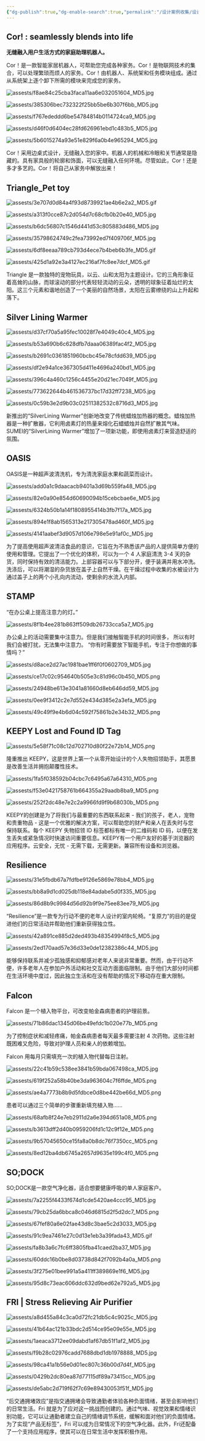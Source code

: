 ```yaml
---
{"dg-publish":true,"dg-enable-search":true,"permalink":"/设计案例收集/设计案例收集13/","dgEnableSearch":true,"dgPassFrontmatter":true}
---
```


## Cor! : seamlessly blends into life

**无缝融入用户生活方式的家庭助理机器人。**

Cor！是一款智能家居机器人，可帮助您完成各种家务。Cor！是物联网技术的集合，可以处理繁琐而烦人的家务。Cor！由机器人、系统架和任务模块组成。通过从系统架上逐个卸下所需的模块来完成您的家务。

![assests/f8ae84c25cba3faca11aa6e032051604_MD5.jpg](/img/user/assests/f8ae84c25cba3faca11aa6e032051604_MD5.jpg)

![assests/385306bec732322f25bb5be6b307f6bb_MD5.jpg](/img/user/assests/385306bec732322f25bb5be6b307f6bb_MD5.jpg)

![assests/f767ededdd6be54784814b0114724ca9_MD5.jpg](/img/user/assests/f767ededdd6be54784814b0114724ca9_MD5.jpg)

![assests/d46f0d6404ec28fd626961ebd1c483b5_MD5.jpg](/img/user/assests/d46f0d6404ec28fd626961ebd1c483b5_MD5.jpg)

![assests/5b6015274a93e51e829f6a0b4e965294_MD5.jpg](/img/user/assests/5b6015274a93e51e829f6a0b4e965294_MD5.jpg)

Cor！采用边桌式设计，无缝融入您的家中。机器人的机械和冷眼和关节通常是隐藏的。具有家具般的轮廓和饰面，可以无缝融入任何环境。尽管如此，Cor！还是多才多艺的。Cor！将自己从家务中解放出来！

## Triangle_Pet toy

![assests/3e707d0d84a4f93d8739921ae4b6e2a2_MD5.gif](/img/user/assests/3e707d0d84a4f93d8739921ae4b6e2a2_MD5.gif)

![assests/a313f0cce87c2d054d7c68cfb0b20e40_MD5.jpg](/img/user/assests/a313f0cce87c2d054d7c68cfb0b20e40_MD5.jpg)

![assests/b6dc56807c1546d441d53c805883d486_MD5.jpg](/img/user/assests/b6dc56807c1546d441d53c805883d486_MD5.jpg)

![assests/35798624749c2fea73992ed7f409706f_MD5.jpg](/img/user/assests/35798624749c2fea73992ed7f409706f_MD5.jpg)

![assests/6df8eeaa789cb793d4ece7b4beb6b3fe_MD5.gif](/img/user/assests/6df8eeaa789cb793d4ece7b4beb6b3fe_MD5.gif)

![assests/425d1a92e3a4127ec216af7fc8ee7dcf_MD5.gif](/img/user/assests/425d1a92e3a4127ec216af7fc8ee7dcf_MD5.gif)

Triangle 是一款独特的宠物玩具，以云、山和太阳为主题设计。它的三角形象征着高耸的山脉，而球滚动的部分代表轻轻流动的云朵，透明的球象征着灿烂的太阳。这三个元素和谐地创造了一个美丽的自然场景，太阳在云雾缭绕的山上升起和落下。

## Silver Lining Warmer

![assests/d37cf70a5a95fec10028f7e4049c40c4_MD5.jpg](/img/user/assests/d37cf70a5a95fec10028f7e4049c40c4_MD5.jpg)

![assests/b53a690b6c628dfb7daaa06389fac4f2_MD5.jpg](/img/user/assests/b53a690b6c628dfb7daaa06389fac4f2_MD5.jpg)

![assests/b2691c0361851960bcbc45e78cfdd639_MD5.jpg](/img/user/assests/b2691c0361851960bcbc45e78cfdd639_MD5.jpg)

![assests/df2e94a1ce367305d411e4696a240bd1_MD5.jpg](/img/user/assests/df2e94a1ce367305d411e4696a240bd1_MD5.jpg)

![assests/396c4a460c1256c4455e20d21ec7049f_MD5.jpg](/img/user/assests/396c4a460c1256c4455e20d21ec7049f_MD5.jpg)



![assests/773622644b461536737bc17d32ff7238_MD5.jpg](/img/user/assests/773622644b461536737bc17d32ff7238_MD5.jpg)

![assests/0c59b3e2d9b03c02511382532c8716d3_MD5.jpg](/img/user/assests/0c59b3e2d9b03c02511382532c8716d3_MD5.jpg)

新推出的“SilverLining Warmer”创新地改变了传统蜡烛加热器的概念。蜡烛加热器是一种扩散器，它利用卤素灯的热量来熔化石蜡蜡烛并自然扩散其气味。SUMEI的“SilverLining Warmer”增加了一项新功能，即使用卤素灯来营造舒适的氛围。

## OASIS

OASIS是一种超声波清洗机，专为清洗家庭水果和蔬菜而设计。

![assests/add0a1c9daacacb9401a3d69b559fa48_MD5.jpg](/img/user/assests/add0a1c9daacacb9401a3d69b559fa48_MD5.jpg)

![assests/82e0a90e854d60690094b15cebcbae6e_MD5.jpg](/img/user/assests/82e0a90e854d60690094b15cebcbae6e_MD5.jpg)

![assests/6324b50b1a14f1808955414b3fb7f17a_MD5.jpg](/img/user/assests/6324b50b1a14f1808955414b3fb7f17a_MD5.jpg)

![assests/894e1f8ab1565313e217305478ad460f_MD5.jpg](/img/user/assests/894e1f8ab1565313e217305478ad460f_MD5.jpg)

![assests/4141aabef3d9057d106e798e5e91af0c_MD5.jpg](/img/user/assests/4141aabef3d9057d106e798e5e91af0c_MD5.jpg)

为了提高使用超声波清洁食品的意识，它旨在为不熟悉该产品的人提供简单方便的使用和管理。它提出了一个优化的体积，可以为一个 4 人家庭清洗 3-4 天的杂货，同时保持有效的清洁能力。上部容器可以与下部分开，便于装满并用水冲洗。洗涤后，可以将潮湿的杂货放在盖子上自然干燥。在干燥过程中收集的水被设计为通过盖子上的两个小孔向内流动，使剩余的水流入内部。

## STAMP

“在办公桌上提高注意力的灯。”

![assests/8f1b4ee281b863ff509db26733cca5a7_MD5.jpg](/img/user/assests/8f1b4ee281b863ff509db26733cca5a7_MD5.jpg)

办公桌上的活动需要集中注意力。但是我们接触智能手机的时间很多，
所以有时我们会被打扰，无法集中注意力。
“你有时需要放下智能手机，专注于你想做的事情吗？”

![assests/d8ace2d27ac1981bae1ff6f0f0602709_MD5.jpg](/img/user/assests/d8ace2d27ac1981bae1ff6f0f0602709_MD5.jpg)

![assests/ce17c02c954640b505e3c81d96c0b450_MD5.png](/img/user/assests/ce17c02c954640b505e3c81d96c0b450_MD5.png)

![assests/24948be613e3041a81660d8eb646dd59_MD5.jpg](/img/user/assests/24948be613e3041a81660d8eb646dd59_MD5.jpg)

![assests/0ee9f3412c2e7d552e434d385e2a3efa_MD5.jpg](/img/user/assests/0ee9f3412c2e7d552e434d385e2a3efa_MD5.jpg)

![assests/49c49f9e4b6d04c592f75861b2e34b32_MD5.png](/img/user/assests/49c49f9e4b6d04c592f75861b2e34b32_MD5.png)

## KEEPY Lost and Found ID Tag

![assests/5e58f71c08c12d702710d80f22e72b14_MD5.png](/img/user/assests/5e58f71c08c12d702710d80f22e72b14_MD5.png)

隆重推出 KEEPY，这是世界上第一个从零开始设计的个人失物招领助手，其愿景是改善生活并拥抱颠覆性技术。

![assests/1fa5f038592b04cbc7c6495a67a64310_MD5.png](/img/user/assests/1fa5f038592b04cbc7c6495a67a64310_MD5.png)

![assests/f53e0421758761b664355a29aadb8ba9_MD5.png](/img/user/assests/f53e0421758761b664355a29aadb8ba9_MD5.png)

![assests/252f2dc48e7e2c2a9966fd9f9b68030b_MD5.png](/img/user/assests/252f2dc48e7e2c2a9966fd9f9b68030b_MD5.png)

KEEPY的创建是为了将我们与最重要的东西联系起来 - 我们的孩子，老人，宠物和贵重物品 - 这是一个优雅的解决方案，可以帮助您的财产和亲人在丢失时与您保持联系。每个 KEEPY 失物招领 ID 标签都标有唯一的二维码和 ID 码，以便在发生丢失或紧急情况时快速访问重要信息。KEEPY有一个用户友好的基于浏览器的应用程序。云安全，无忧 - 无需下载，无需更新。兼容所有设备和浏览器。

## Resilience

![assests/31e5fbdb67a7fdfbe9126e5869e78bb4_MD5.jpg](/img/user/assests/31e5fbdb67a7fdfbe9126e5869e78bb4_MD5.jpg)

![assests/bb8a9d1cd025db118e84adabe5d0f335_MD5.jpg](/img/user/assests/bb8a9d1cd025db118e84adabe5d0f335_MD5.jpg)

![assests/86d8b9c9984d56d92b9f9e75ee83ee79_MD5.jpg](/img/user/assests/86d8b9c9984d56d92b9f9e75ee83ee79_MD5.jpg)

“Resilience”是一款专为行动不便的老年人设计的室内轮椅。“复原力”的目的是促进他们的日常活动并帮助他们重新获得独立性。

![assests/42a891ce885d2ded493b48354994f8c5_MD5.jpg](/img/user/assests/42a891ce885d2ded493b48354994f8c5_MD5.jpg)

![assests/2ed170aad57e36d33e0de12382386c44_MD5.jpg](/img/user/assests/2ed170aad57e36d33e0de12382386c44_MD5.jpg)

能够保持联系并减少孤独感和抑郁感对老年人来说非常重要。然而，由于行动不便，许多老年人在参加户外活动和社交互动方面面临限制。由于他们大部分时间都在生活环境中度过，因此独立生活和在没有帮助的情况下移动存在重大限制。

## Falcon

Falcon 是一个植入物平台，可改变帕金森病患者的护理前景。

![assests/71b86dac1345d06be49efdc1b020e77b_MD5.png](/img/user/assests/71b86dac1345d06be49efdc1b020e77b_MD5.png)

为了控制症状和减轻疼痛，帕金森病患者每天最多需要注射 4 次药物。这些注射既困难又危险，导致对护理人员和亲人的依赖增加。

Falcon 用每月只需填充一次的植入物代替每日注射。

![assests/22c41b59c538ee3841b59bda067498ca_MD5.jpg](/img/user/assests/22c41b59c538ee3841b59bda067498ca_MD5.jpg)

![assests/619f252a58b40be3da963604c7f6ffde_MD5.png](/img/user/assests/619f252a58b40be3da963604c7f6ffde_MD5.png)

![assests/ae4a7773b8b9d5fdbce0d8be442be66d_MD5.png](/img/user/assests/ae4a7773b8b9d5fdbce0d8be442be66d_MD5.png)

患者可以通过三个简单的步骤重新填充植入物......

![assests/68afb8f24e7eb2911d2a6e394d651a08_MD5.png](/img/user/assests/68afb8f24e7eb2911d2a6e394d651a08_MD5.png)

![assests/b3613dff2d40b0959206fd1c12c9f12e_MD5.png](/img/user/assests/b3613dff2d40b0959206fd1c12c9f12e_MD5.png)

![assests/9b57045650ce15fa8a0b8dc76f7350cc_MD5.png](/img/user/assests/9b57045650ce15fa8a0b8dc76f7350cc_MD5.png)

![assests/8ed12ba4db6745a2657d9635e199c4f0_MD5.png](/img/user/assests/8ed12ba4db6745a2657d9635e199c4f0_MD5.png)

## SO;DOCK

SO;DOCK是一款空气净化器，适合想要健康呼吸的单人家庭客户。

![assests/7a2255f4433f674d1cde5420ae4ccc95_MD5.jpg](/img/user/assests/7a2255f4433f674d1cde5420ae4ccc95_MD5.jpg)

![assests/79cb25da6bbca8c046d6815d2f5d2dc7_MD5.png](/img/user/assests/79cb25da6bbca8c046d6815d2f5d2dc7_MD5.png)

![assests/67fef80a6e02fae43d8c3bae5c2d3033_MD5.jpg](/img/user/assests/67fef80a6e02fae43d8c3bae5c2d3033_MD5.jpg)

![assests/91c9ea7461e27c0d13e1eb3a39fada43_MD5.gif](/img/user/assests/91c9ea7461e27c0d13e1eb3a39fada43_MD5.gif)

![assests/fa8b3a6c7fc6ff3805fba41caed2ba37_MD5.jpg](/img/user/assests/fa8b3a6c7fc6ff3805fba41caed2ba37_MD5.jpg)

![assests/60ddc16b0be8d03738d842f7092b4a0a_MD5.png](/img/user/assests/60ddc16b0be8d03738d842f7092b4a0a_MD5.png)

![assests/3f275e01bee991a5a411ff389869e1f6_MD5.jpg](/img/user/assests/3f275e01bee991a5a411ff389869e1f6_MD5.jpg)

![assests/95d8c73eac606ddc632d9bed62e792a5_MD5.jpg](/img/user/assests/95d8c73eac606ddc632d9bed62e792a5_MD5.jpg)

## FRI | Stress Relieving Air Purifier

![assests/a8d455a84c3ca0d72fc21db5c4c9025c_MD5.jpg](/img/user/assests/a8d455a84c3ca0d72fc21db5c4c9025c_MD5.jpg)

![assests/41b64ac121b33bdc2d514ce95e09e55e_MD5.jpg](/img/user/assests/41b64ac121b33bdc2d514ce95e09e55e_MD5.jpg)

![assests/1aeaca3712ee09dabd1af67db51f1af2_MD5.jpg](/img/user/assests/1aeaca3712ee09dabd1af67db51f1af2_MD5.jpg)

![assests/f9b28c02976cadd7688dbd1db1978888_MD5.jpg](/img/user/assests/f9b28c02976cadd7688dbd1db1978888_MD5.jpg)

![assests/98ca41a1b56e0d01ec807c36b00d7d4f_MD5.jpg](/img/user/assests/98ca41a1b56e0d01ec807c36b00d7d4f_MD5.jpg)

![assests/0429b2dc80ea87d77115df89a73415cc_MD5.jpg](/img/user/assests/0429b2dc80ea87d77115df89a73415cc_MD5.jpg)

![assests/de5abc2d719f62f7c69e89430053f51f_MD5.jpg](/img/user/assests/de5abc2d719f62f7c69e89430053f51f_MD5.jpg)

“后交通拥堵效应”是指交通拥堵会导致通勤者体验各种负面情绪，甚至会影响他们的日常生活。Fri 就是为了应对这一挑战而创建的。通过气味、视觉效果和情绪识别功能，它可以让通勤者建立自己的情绪调节系统，缓解和面对他们的负面情绪。为了实现“产品无标签”，Fri 可以成为日常情况下的空气净化器。此外，Fri还配备了一个支持应用程序，使其可以在日常生活中发挥积极作用。
